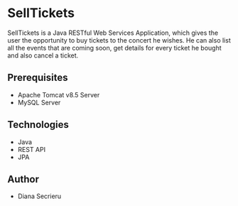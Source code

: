 # SellTickets
SellTickets is a Java RESTful Web Services Application, which gives the user the opportunity to buy tickets to the concert he wishes. He can also list all the events that are coming soon, get details for every ticket he bought and also cancel a ticket.

## Prerequisites
* Apache Tomcat v8.5 Server
* MySQL Server

## Technologies
* Java
* REST API
* JPA

## Author
* Diana Secrieru
